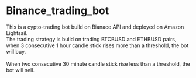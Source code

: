 # Binance_trading_bot
This is a cypto-trading bot build on Bianace API and deployed on Amazon Lightsail.  <br />
The trading strategy is build on trading BTCBUSD and ETHBUSD pairs, when 3 consecutive 1 hour candle stick rises more than a threshold, the bot will buy. <br />  
When two consecutive 30 minute candle stick rise less than a threshold, the bot will sell.  <br />

